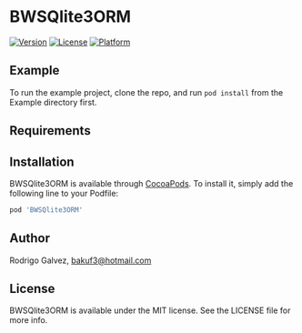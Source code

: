 # BWSQlite3ORM

[![Version](https://img.shields.io/cocoapods/v/BWSQlite3ORM.svg?style=flat)](https://cocoapods.org/pods/BWSQlite3ORM)
[![License](https://img.shields.io/cocoapods/l/BWSQlite3ORM.svg?style=flat)](https://cocoapods.org/pods/BWSQlite3ORM)
[![Platform](https://img.shields.io/cocoapods/p/BWSQlite3ORM.svg?style=flat)](https://cocoapods.org/pods/BWSQlite3ORM)

## Example

To run the example project, clone the repo, and run `pod install` from the Example directory first.

## Requirements

## Installation

BWSQlite3ORM is available through [CocoaPods](https://cocoapods.org). To install
it, simply add the following line to your Podfile:

```ruby
pod 'BWSQlite3ORM'
```

## Author

Rodrigo Galvez, bakuf3@hotmail.com

## License

BWSQlite3ORM is available under the MIT license. See the LICENSE file for more info.

